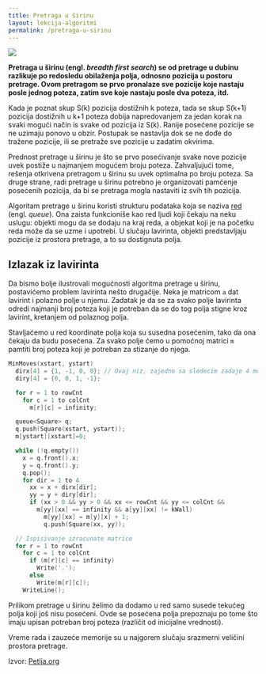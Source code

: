 ```yaml
---
title: Pretraga u širinu
layout: lekcija-algoritmi
permalink: /pretraga-u-sirinu
---
```


![](https://camo.githubusercontent.com/2dbee6a8b24b0921898ffe2c0e1bd4a81a8f2f0f/687474703a2f2f7265732e636c6f7564696e6172792e636f6d2f647172326d656a68632f696d6167652f75706c6f61642f76313530313336303734362f6266735f7373776d657a2e676966)

**Pretraga u širinu (engl. *breadth first search*) se od pretrage u dubinu razlikuje po redosledu obilaženja polja, odnosno pozicija u postoru pretrage. Ovom pretragom se prvo pronalaze sve pozicije koje nastaju posle jednog poteza, zatim sve koje nastaju posle dva poteza, itd.**

Kada je poznat skup S(k) pozicija dostižnih k poteza, tada se skup S(k+1) pozicija dostižnih u k+1 poteza dobija napredovanjem za jedan korak na svaki mogući način is svake od pozicija iz S(k). Ranije posećene pozicije se ne uzimaju ponovo u obzir. Postupak se nastavlja dok se ne dođe do tražene pozicije, ili se pretraže sve pozicije u zadatim okvirima.

Prednost pretrage u širinu je što se prvo posećivanje svake nove pozicije uvek postiže u najmanjem mogućem broju poteza. Zahvaljujući tome, rešenja otkrivena pretragom u širinu su uvek optimalna po broju poteza. Sa druge strane, radi pretrage u širinu potrebno je organizovati pamćenje posećenih pozicija, da bi se pretraga mogla nastaviti iz svih tih pozicija.

Algoritam pretrage u širinu koristi strukturu podataka koja se naziva [red](/red) (engl. *queue*). Ona zaista funkcioniše kao red ljudi koji čekaju na neku uslugu: objekti mogu da se dodaju na kraj reda, a objekat koji je na početku reda može da se uzme i upotrebi. U slučaju lavirinta, objekti predstavljaju pozicije iz prostora pretrage, a to su dostignuta polja.

## Izlazak iz lavirinta

Da bismo bolje ilustrovali mogućnosti algoritma pretrage u širinu, postavićemo problem lavirinta nešto drugačije. Neka je matricom `a` dat lavirint i polazno polje u njemu. Zadatak je da se za svako polje lavirinta odredi najmanji broj poteza koji je potreban da se do tog polja stigne kroz lavirint, kretanjem od polaznog polja.

Stavljaćemo u red koordinate polja koja su susedna posećenim, tako da ona čekaju da budu posećena. Za svako polje ćemo u pomoćnoj matrici `m` pamtiti broj poteza koji je potreban za stizanje do njega.

```c
MinMoves(xstart, ystart)
  dirx[4] = {1, -1, 0, 0}; // Ovaj niz, zajedno sa sledecim zadaje 4 moguca smera kretanja
  diry[4] = {0, 0, 1, -1};

  for r = 1 to rowCnt
    for c = 1 to colCnt
      m[r][c] = infinity;

  queue<Square> q;
  q.push(Square(xstart, ystart));
  m[ystart][xstart]=0;

  while (!q.empty())
    x = q.front().x;
    y = q.front().y;
    q.pop();
    for dir = 1 to 4
      xx = x + dirx[dir];
      yy = y + diry[dir];
      if (xx > 0 && yy > 0 && xx <= rowCnt && yy <= colCnt &&
        m[yy][xx] == infinity && a[yy][xx] != kWall)
          m[yy][xx] = m[y][x] + 1;
          q.push(Square(xx, yy));

  // Ispisivanje izracunate matrice
  for r = 1 to rowCnt
    for c = 1 to colCnt
      if (m[r][c] == infinity)
        Write('.');
      else
        Write(m[r][c]);
    WriteLine();
```

Prilikom pretrage u širinu želimo da dodamo u red samo susede tekućeg polja koji još nisu posećeni. Ovde se posećena polja prepoznaju po tome što imaju upisan potreban broj poteza (različit od inicijalne vrednosti).

Vreme rada i zauzeće memorije su u najgorem slučaju srazmerni veličini prostora pretrage.


Izvor: [Petlja.org](https://petlja.org/BubbleBee/r/Lectures/algoritmi-pretrage-najpre-u-dubinu-i-najpre-u-sirinu)
